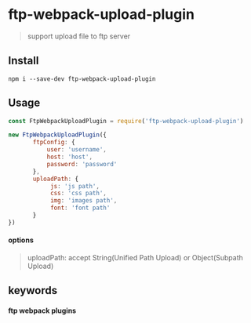 # ftp-webpack-upload-plugin

>  support upload file to ftp server

## Install
```
npm i --save-dev ftp-webpack-upload-plugin
```

## Usage

```javascript
const FtpWebpackUploadPlugin = require('ftp-webpack-upload-plugin')

new FtpWebpackUploadPlugin({
       ftpConfig: {
           user: 'username',
           host: 'host',
           password: 'password'
       },
       uploadPath: {
            js: 'js path',
            css: 'css path',
            img: 'images path',
            font: 'font path'
       }
})
```

#### options

> uploadPath: accept String(Unified Path Upload) or Object(Subpath Upload)

          



## keywords

 #### ftp webpack plugins

